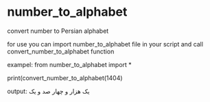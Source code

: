 # number_to_alphabet
convert number to Persian alphabet

for use you can import number_to_alphabet file in your script and call convert_number_to_alphabet function

exampel:
from number_to_alphabet import *

print(convert_number_to_alphabet(1404)

output:
یک هزار و چهار صد و یک
